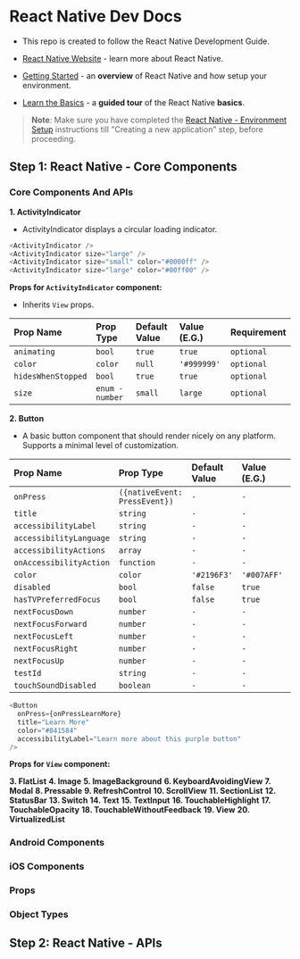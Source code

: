 # React Native Dev Docs

- This repo is created to follow the React Native Development Guide.

- [React Native Website](https://reactnative.dev) - learn more about React Native.
- [Getting Started](https://reactnative.dev/docs/environment-setup) - an **overview** of React Native and how setup your environment.
- [Learn the Basics](https://reactnative.dev/docs/getting-started) - a **guided tour** of the React Native **basics**.

> **Note**: Make sure you have completed the [React Native - Environment Setup](https://reactnative.dev/docs/environment-setup) instructions till "Creating a new application" step, before proceeding.

## Step 1: React Native - Core Components

### Core Components And APIs

**1. ActivityIndicator**

- ActivityIndicator displays a circular loading indicator.

```js
<ActivityIndicator />
<ActivityIndicator size="large" />
<ActivityIndicator size="small" color="#0000ff" />
<ActivityIndicator size="large" color="#00ff00" />
```

**Props for `ActivityIndicator` component:**

- Inherits `View` props.

| Prop Name          | Prop Type       | Default Value | Value (E.G.) | Requirement |
| :----------------- | :-------------- | :------------ | :----------- | ----------- |
| `animating`        | `bool`          | `true`        | `true`       | `optional`  |
| `color`            | `color`         | `null`        | `'#999999'`  | `optional`  |
| `hidesWhenStopped` | `bool`          | `true`        | `true`       | `optional`  |
| `size`             | `enum - number` | `small`       | `large`      | `optional`  |

**2. Button**

- A basic button component that should render nicely on any platform. Supports a minimal level of customization.

| Prop Name               | Prop Type                     | Default Value | Value (E.G.) | Requirement |
| :---------------------- | :---------------------------- | :------------ | :----------- | ----------- |
| `onPress`               | `({nativeEvent: PressEvent})` | `-`           | `-`          | `required`  |
| `title`                 | `string`                      | `-`           | `-`          | `required`  |
| `accessibilityLabel`    | `string`                      | `-`           | `-`          | `optional`  |
| `accessibilityLanguage` | `string`                      | `-`           | `-`          | `optional`  |
| `accessibilityActions`  | `array`                       | `-`           | `-`          | `optional`  |
| `onAccessibilityAction` | `function`                    | `-`           | `-`          | `optional`  |
| `color`                 | `color`                       | `'#2196F3'`   | `'#007AFF'`  | `optional`  |
| `disabled`              | `bool`                        | `false`       | `true`       | `optional`  |
| `hasTVPreferredFocus`   | `bool`                        | `false`       | `true`       | `optional`  |
| `nextFocusDown`         | `number`                      | `-`           | `-`          | `optional`  |
| `nextFocusForward`      | `number`                      | `-`           | `-`          | `optional`  |
| `nextFocusLeft`         | `number`                      | `-`           | `-`          | `optional`  |
| `nextFocusRight`        | `number`                      | `-`           | `-`          | `optional`  |
| `nextFocusUp`           | `number`                      | `-`           | `-`          | `optional`  |
| `testId`                | `string`                      | `-`           | `-`          | `optional`  |
| `touchSoundDisabled`    | `boolean`                     | `-`           | `-`          | `optional`  |

```js
<Button
  onPress={onPressLearnMore}
  title="Learn More"
  color="#841584"
  accessibilityLabel="Learn more about this purple button"
/>
```

**Props for `View` component:**

**3. FlatList**
**4. Image**
**5. ImageBackground**
**6. KeyboardAvoidingView**
**7. Modal**
**8. Pressable**
**9. RefreshControl**
**10. ScrollView**
**11. SectionList**
**12. StatusBar**
**13. Switch**
**14. Text**
**15. TextInput**
**16. TouchableHighlight**
**17. TouchableOpacity**
**18. TouchableWithoutFeedback**
**19. View**
**20. VirtualizedList**

### Android Components

### iOS Components

### Props

### Object Types

## Step 2: React Native - APIs
